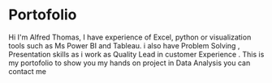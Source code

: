 # Portofolio
Hi I'm Alfred Thomas, I have experience of Excel, python or visualization tools such as Ms Power BI and Tableau.  i also have Problem Solving , Presentation skills as i work as Quality Lead in customer Experience . This is my portofolio to show you my hands on project in Data Analysis you can contact me 
